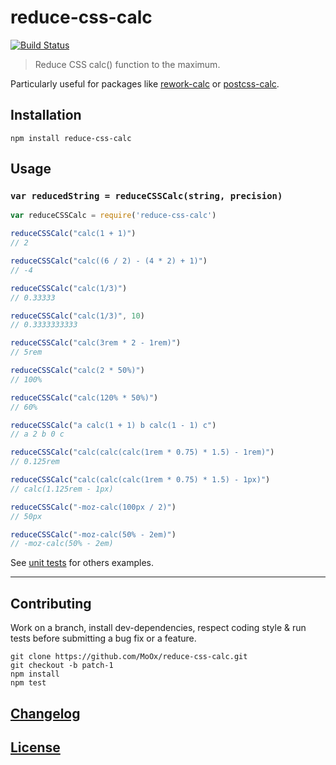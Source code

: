 # reduce-css-calc

[![Build Status](https://travis-ci.org/MoOx/reduce-css-calc.svg)](https://travis-ci.org/MoOx/reduce-css-calc)

> Reduce CSS calc() function to the maximum.

Particularly useful for packages like [rework-calc](https://github.com/reworkcss/rework-calc) or [postcss-calc](https://github.com/postcss/postcss-calc).

## Installation

```console
npm install reduce-css-calc
```

## Usage

### `var reducedString = reduceCSSCalc(string, precision)`

```javascript
var reduceCSSCalc = require('reduce-css-calc')

reduceCSSCalc("calc(1 + 1)")
// 2

reduceCSSCalc("calc((6 / 2) - (4 * 2) + 1)")
// -4

reduceCSSCalc("calc(1/3)")
// 0.33333

reduceCSSCalc("calc(1/3)", 10)
// 0.3333333333

reduceCSSCalc("calc(3rem * 2 - 1rem)")
// 5rem

reduceCSSCalc("calc(2 * 50%)")
// 100%

reduceCSSCalc("calc(120% * 50%)")
// 60%

reduceCSSCalc("a calc(1 + 1) b calc(1 - 1) c")
// a 2 b 0 c

reduceCSSCalc("calc(calc(calc(1rem * 0.75) * 1.5) - 1rem)")
// 0.125rem

reduceCSSCalc("calc(calc(calc(1rem * 0.75) * 1.5) - 1px)")
// calc(1.125rem - 1px)

reduceCSSCalc("-moz-calc(100px / 2)")
// 50px

reduceCSSCalc("-moz-calc(50% - 2em)")
// -moz-calc(50% - 2em)
```

See [unit tests](src/__tests__/index.js) for others examples.

---

## Contributing

Work on a branch, install dev-dependencies, respect coding style & run tests before submitting a bug fix or a feature.

```console
git clone https://github.com/MoOx/reduce-css-calc.git
git checkout -b patch-1
npm install
npm test
```

## [Changelog](CHANGELOG.md)

## [License](LICENSE-MIT)
